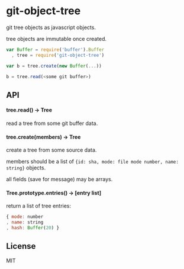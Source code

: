 # git-object-tree

git tree objects as javascript objects.

tree objects are immutable once created.

```javascript
var Buffer = require('buffer').Buffer
  , tree = require('git-object-tree')

var b = tree.create(new Buffer(...))

b = tree.read(<some git buffer>)

```

## API

#### tree.read(<git buffer>) -> Tree

read a tree from some git buffer data.

#### tree.create(members) -> Tree

create a tree from some source data.

members should be a list of `{id: sha, mode: file mode number, name: string}` objects.

all fields (save for message) may be arrays.

#### Tree.prototype.entries() -> [entry list]

return a list of tree entries: 

```javascript
{ mode: number
, name: string
, hash: Buffer(20) }
```

## License

MIT
